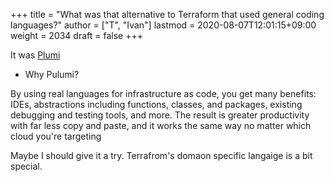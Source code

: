 +++
title = "What was that alternative to Terraform that used general coding languages?"
author = ["T", "Ivan"]
lastmod = 2020-08-07T12:01:15+09:00
weight = 2034
draft = false
+++

It was [Plumi](https://www.pulumi.com/docs/index.html)

-   Why Pulumi?

By using real languages for infrastructure as code, you get many
benefits: IDEs, abstractions including functions, classes, and
packages, existing debugging and testing tools, and more. The
result is greater productivity with far less copy and paste, and it
works the same way no matter which cloud you're targeting

Maybe I should give it a try. Terrafrom's domaon specific langaige
is a bit special.
